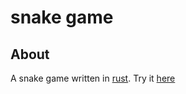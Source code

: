 # snake game
## About
A snake game written in [rust](https://www.rust-lang.org/).
Try it [here](https://eurine.github.io/snake-game)
